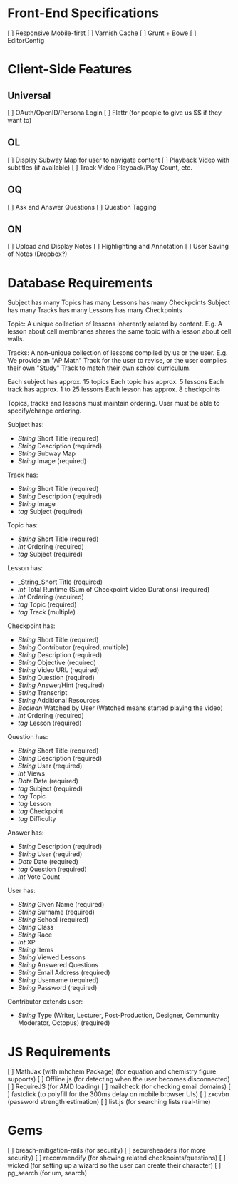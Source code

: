 # Front-End Specifications
[ ] Responsive Mobile-first
[ ] Varnish Cache
[ ] Grunt + Bowe
[ ] EditorConfig

# Client-Side Features
## Universal
[ ] OAuth/OpenID/Persona Login
[ ] Flattr (for people to give us $$ if they want to)

## OL
[ ] Display Subway Map for user to navigate content
[ ] Playback Video with subtitles (if available)
[ ] Track Video Playback/Play Count, etc.

## OQ
[ ] Ask and Answer Questions
[ ] Question Tagging

## ON
[ ] Upload and Display Notes
[ ] Highlighting and Annotation
[ ] User Saving of Notes (Dropbox?)

# Database Requirements
Subject has many Topics has many Lessons has many Checkpoints
Subject has many Tracks has many Lessons has many Checkpoints

Topic: A unique collection of lessons inherently related by content. E.g. A lesson about cell membranes shares the same topic with a lesson about cell walls.

Tracks: A non-unique collection of lessons compiled by us or the user. E.g. We provide an "AP Math" Track for the user to revise, or the user compiles their own "Study" Track to match their own school curriculum.

Each subject has approx. 15 topics
Each topic has approx. 5 lessons
Each track has approx. 1 to 25 lessons
Each lesson has approx. 8 checkpoints

Topics, tracks and lessons must maintain ordering.
User must be able to specify/change ordering.

Subject has:
- _String_ Short Title (required)
- _String_ Description (required)
- _String_ Subway Map
- _String_ Image (required)

Track has:
- _String_ Short Title (required)
- _String_ Description (required)
- _String_ Image
- _tag_ Subject (required)

Topic has:
- _String_ Short Title (required)
- _int_ Ordering (required)
- _tag_ Subject (required)

Lesson has:
- _String_Short Title (required)
- _int_ Total Runtime (Sum of Checkpoint Video Durations) (required)
- _int_ Ordering (required)
- _tag_ Topic (required)
- _tag_ Track (multiple)

Checkpoint has:
- _String_ Short Title (required)
- _String_ Contributor (required, multiple)
- _String_ Description (required)
- _String_ Objective (required)
- _String_ Video URL (required)
- _String_ Question (required)
- _String_ Answer/Hint (required)
- _String_ Transcript
- _String_ Additional Resources
- _Boolean_ Watched by User (Watched means started playing the video)
- _int_ Ordering (required)
- _tag_ Lesson (required)

Question has:
- _String_ Short Title (required)
- _String_ Description (required)
- _String_ User (required)
- _int_ Views
- _Date_ Date (required)
- _tag_ Subject (required)
- _tag_ Topic
- _tag_ Lesson
- _tag_ Checkpoint
- _tag_ Difficulty

Answer has:
- _String_ Description (required)
- _String_ User (required)
- _Date_ Date (required)
- _tag_ Question (required)
- _int_ Vote Count

User has:
- _String_ Given Name (required)
- _String_ Surname (required)
- _String_ School (required)
- _String_ Class
- _String_ Race
- _int_ XP
- _String_ Items
- _String_ Viewed Lessons
- _String_ Answered Questions
- _String_ Email Address (required)
- _String_ Username (required)
- _String_ Password (required)

Contributor extends user:
- _String_ Type (Writer, Lecturer, Post-Production, Designer, Community Moderator, Octopus) (required)

# JS Requirements
[ ] MathJax (with mhchem Package) (for equation and chemistry figure supports)
[ ] Offline.js (for detecting when the user becomes disconnected)
[ ] RequireJS (for AMD loading)
[ ] mailcheck (for checking email domains)
[ ] fastclick (to polyfill for the 300ms delay on mobile browser UIs)
[ ] zxcvbn (password strength estimation)
[ ] list.js (for searching lists real-time)

# Gems
[ ] breach-mitigation-rails (for security)
[ ] secureheaders (for more security)
[ ] recommendify (for showing related checkpoints/questions)
[ ] wicked (for setting up a wizard so the user can create their character)
[ ] pg_search (for um, search)
